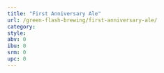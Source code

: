 ```yaml
---
title: "First Anniversary Ale"
url: /green-flash-brewing/first-anniversary-ale/
category: 
style: 
abv: 0
ibu: 0
srm: 0
upc: 0
---
```


